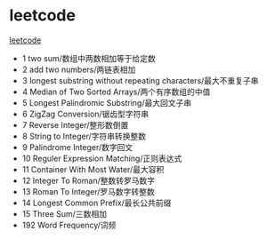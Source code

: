 # leetcode
[leetcode](https://leetcode.com/problems)
* 1 two sum/数组中两数相加等于给定数
* 2 add two numbers/两链表相加
* 3 longest substring without repeating characters/最大不重复子串
* 4 Median of Two Sorted Arrays/两个有序数组的中值
* 5 Longest Palindromic Substring/最大回文子串
* 6 ZigZag Conversion/锯齿型字符串
* 7 Reverse Integer/整形数倒置
* 8 String to Integer/字符串转换整数
* 9 Palindrome Integer/数字回文
* 10 Reguler Expression Matching/正则表达式
* 11 Container With Most Water/最大容积
* 12 Integer To Roman/整数转罗马数字
* 13 Roman To Integer/罗马数字转整数
* 14 Longest Common Prefix/最长公共前缀
* 15 Three Sum/三数相加
* 192 Word Frequency/词频
